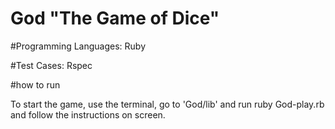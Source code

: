 # God "The Game of Dice"

#Programming Languages: 
Ruby

#Test Cases:
Rspec

#how to run

  To start the game, use the terminal, go to 'God/lib' and run  ruby God-play.rb and follow the instructions on screen.

